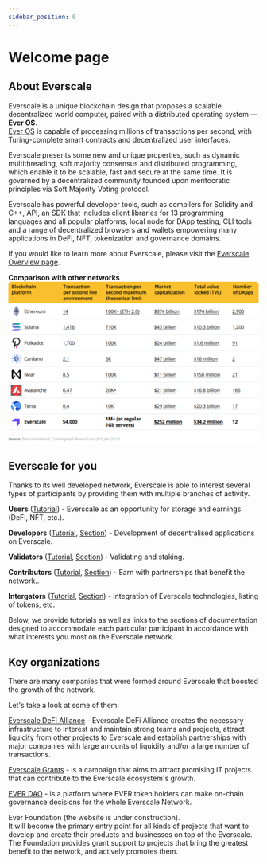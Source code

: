 ```yaml
---
sidebar_position: 0
---
```


# Welcome page

## About Everscale

Everscale is a unique blockchain design that proposes a scalable decentralized world computer, paired with a distributed operating system — **Ever OS**.  
[Ever OS](../arch/15-ever-os.md) is capable of processing millions of transactions per second, with Turing-complete smart contracts and decentralized user interfaces.  

Everscale presents some new and unique properties, such as dynamic multithreading, soft majority consensus and distributed programming, which enable it to be scalable, fast and secure at the same time. It is governed by a decentralized community founded upon meritocratic principles via Soft Majority Voting protocol.

Everscale has powerful developer tools, such as compilers for Solidity and C++, API, an SDK that includes client libraries for 13 programming languages and all popular platforms, local node for DApp testing, CLI tools and a range of decentralized browsers and wallets empowering many applications in DeFi, NFT, tokenization and governance domains.

If you would like to learn more about Everscale, please visit the [Everscale Overview page](../learn/overview.md).

**Comparison with other networks**
![Comparison with other networks](../learn/img/comparison.svg)

## Everscale for you

Thanks to its well developed network, Everscale is able to interest several types of participants by providing them with multiple branches of activity.

**Users** ([Tutorial](../ecosystem/explore/users.md)) - Everscale as an opportunity for storage and earnings (DeFi, NFT, etc.).

**Developers** ([Tutorial](../develop/tutorial/getting-started.md), [Section](../develop/)) - Development of decentralised applications on Everscale.

**Validators** ([Tutorial](../validate/getting-started.md), [Section](../validate/)) - Validating and staking. 

**Contributors** ([Tutorial](/contribute/tutorial/), [Section](/contribute/)) - Earn with partnerships that benefit the network..

**Intergators** ([Tutorial](../develop/integrate/tutorial/getting-started.md), [Section](../develop/integrate/)) - Integration of Everscale technologies, listing of tokens, etc.

Below, we provide tutorials as well as links to the sections of documentation designed to accommodate each particular participant in accordance with what interests you most on the Everscale network. 

## Key organizations

There are many companies that were formed around Everscale that boosted the growth of the network.

Let's take a look at some of them:

[Everscale DeFi Alliance](https://everalliance.org/) - Everscale DeFi Alliance creates the necessary infrastructure to interest and maintain strong teams and projects, attract liquidity from other projects to Everscale and establish partnerships with major companies with large amounts of liquidity and/or a large number of transactions.

[Everscale Grants](https://everscale.network/developers/grants) - is a campaign that aims to attract promising IT projects that can contribute to the Everscale ecosystem's growth.

[EVER DAO](https://everdao.net/governance) - is a platform where EVER token holders can make on-chain governance decisions for the whole Everscale Network.

Ever Foundation (the website is under construction).  
It will become the primary entry point for all kinds of projects that want to develop and create their products and businesses on top of the Everscale. The Foundation provides grant support to projects that bring the greatest benefit to the network, and actively promotes them.
